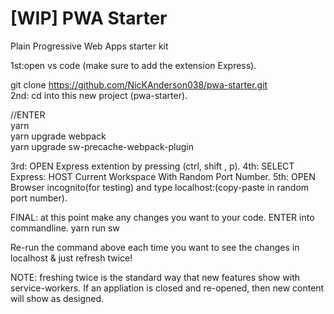 # [WIP] PWA Starter

Plain Progressive Web Apps starter kit

1st:open vs code (make sure to add the extension Express).  <br />

git clone https://github.com/NicKAnderson038/pwa-starter.git  <br />
2nd: cd into this new project (pwa-starter).  <br />

//ENTER  <br />
yarn  <br />
yarn upgrade webpack  <br />
yarn upgrade sw-precache-webpack-plugin  <br />

3rd: OPEN Express extention by pressing (ctrl, shift , p).
4th: SELECT Express: HOST Current Workspace With Random Port Number.
5th: OPEN Browser incognito(for testing) and type localhost:(copy-paste in random port number).

FINAL: at this point make any changes you want to your code.
ENTER into commandline.
yarn run sw

Re-run the command above each time you want to see the changes in localhost & just refresh twice!

NOTE: freshing twice is the standard way that new features show with service-workers.
If an appliation is closed and re-opened, then new content will show as designed.
